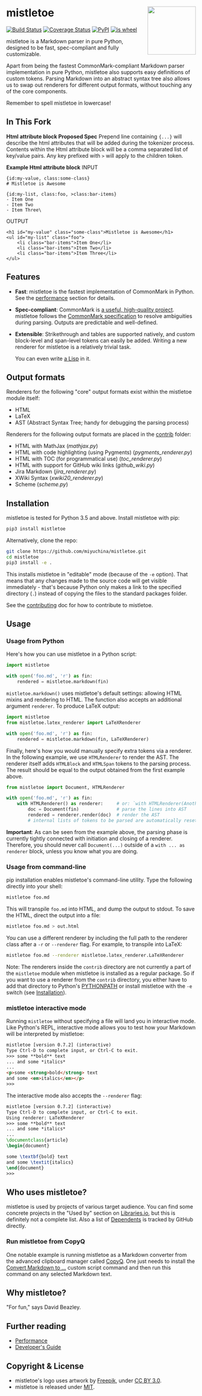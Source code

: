 <h1>mistletoe<img src='https://cdn.rawgit.com/miyuchina/mistletoe/master/resources/logo.svg' align='right' width='128' height='128'></h1>

[![Build Status][build-badge]][travis]
[![Coverage Status][cover-badge]][coveralls]
[![PyPI][pypi-badge]][pypi]
[![is wheel][wheel-badge]][pypi]

mistletoe is a Markdown parser in pure Python,
designed to be fast, spec-compliant and fully customizable.

Apart from being the fastest
CommonMark-compliant Markdown parser implementation in pure Python,
mistletoe also supports easy definitions of custom tokens.
Parsing Markdown into an abstract syntax tree
also allows us to swap out renderers for different output formats,
without touching any of the core components.

Remember to spell mistletoe in lowercase!

In This Fork
------------

**Html attribute block Proposed Spec**
Prepend line containing `{...}` will describe the html attributes that will be added during the tokenizer process.
Contents within the Html attribute block will be a comma separated list of key/value pairs. 
Any key prefixed with `>` will apply to the children token.


**Example Html attribute block**
INPUT
```
{id:my-value, class:some-class}
# Mistletoe is Awesome

{id:my-list, class:foo, >class:bar-items}
- Item One
- Item Two
- Item Three\
```
OUTPUT
```
<h1 id="my-value" class="some-class">Mistletoe is Awesome</h1>
<ul id="my-list" class="foo">
    <li class="bar-items">Item One</li>
    <li class="bar-items">Item Two</li>
    <li class="bar-items">Item Three</li>
</ul>
```

Features
--------
* **Fast**:
  mistletoe is the fastest implementation of CommonMark in Python.
  See the [performance][performance] section for details.

* **Spec-compliant**:
  CommonMark is [a useful, high-quality project][oilshell].
  mistletoe follows the [CommonMark specification][commonmark]
  to resolve ambiguities during parsing.
  Outputs are predictable and well-defined.

* **Extensible**:
  Strikethrough and tables are supported natively,
  and custom block-level and span-level tokens can easily be added.
  Writing a new renderer for mistletoe is a relatively
  trivial task.
  
  You can even write [a Lisp][scheme] in it.
  
Output formats
--------------

Renderers for the following "core" output formats exist within the mistletoe
module itself:

* HTML
* LaTeX
* AST (Abstract Syntax Tree; handy for debugging the parsing process)

Renderers for the following output formats are placed
in the [contrib][contrib] folder:

* HTML with MathJax (_mathjax.py_)
* HTML with code highlighting (using Pygments) (_pygments\_renderer.py_)
* HTML with TOC (for programmatical use) (_toc\_renderer.py_)
* HTML with support for GitHub wiki links (_github\_wiki.py_)
* Jira Markdown (_jira\_renderer.py_)
* XWiki Syntax (_xwiki20\_renderer.py_)
* Scheme (_scheme.py_)

Installation
------------
mistletoe is tested for Python 3.5 and above. Install mistletoe with pip:

```sh
pip3 install mistletoe
```

Alternatively, clone the repo:

```sh
git clone https://github.com/miyuchina/mistletoe.git
cd mistletoe
pip3 install -e .
```

This installs mistletoe in "editable" mode (because of the `-e` option).
That means that any changes made to the source code will get visible
immediately - that's because Python only makes a link to the specified
directory (`.`) instead of copying the files to the standard packages
folder.

See the [contributing][contributing] doc for how to contribute to mistletoe.

Usage
-----

### Usage from Python

Here's how you can use mistletoe in a Python script:

```python
import mistletoe

with open('foo.md', 'r') as fin:
    rendered = mistletoe.markdown(fin)
```

`mistletoe.markdown()` uses mistletoe's default settings: allowing HTML mixins
and rendering to HTML. The function also accepts an additional argument
`renderer`. To produce LaTeX output:

```python
import mistletoe
from mistletoe.latex_renderer import LaTeXRenderer

with open('foo.md', 'r') as fin:
    rendered = mistletoe.markdown(fin, LaTeXRenderer)
```

Finally, here's how you would manually specify extra tokens via a renderer.
In the following example, we use `HTMLRenderer` to render
the AST. The renderer itself adds `HTMLBlock` and `HTMLSpan` tokens to the parsing
process. The result should be equal to the output obtained from
the first example above.

```python
from mistletoe import Document, HTMLRenderer

with open('foo.md', 'r') as fin:
    with HTMLRenderer() as renderer:     # or: `with HTMLRenderer(AnotherToken1, AnotherToken2) as renderer:`
        doc = Document(fin)              # parse the lines into AST
        rendered = renderer.render(doc)  # render the AST
        # internal lists of tokens to be parsed are automatically reset when exiting this `with` block
```

**Important**: As can be seen from the example above,
the parsing phase is currently tightly connected with initiation
and closing of a renderer. Therefore, you should never call `Document(...)`
outside of a `with ... as renderer` block, unless you know what you are doing.

### Usage from command-line

pip installation enables mistletoe's command-line utility. Type the following
directly into your shell:

```sh
mistletoe foo.md
```

This will transpile `foo.md` into HTML, and dump the output to stdout. To save
the HTML, direct the output into a file:

```sh
mistletoe foo.md > out.html
```

You can use a different renderer by including the full path to the renderer
class after a `-r` or `--renderer` flag. For example, to transpile into
LaTeX:

```sh
mistletoe foo.md --renderer mistletoe.latex_renderer.LaTeXRenderer
```

Note: The renderers inside the `contrib` directory are not currently a part of
the `mistletoe` module when mistletoe is installed as a regular package.
So if you want to use a renderer from the `contrib` directory, you either
have to add that directory to Python's [PYTHONPATH][pythonpath]
or install mistletoe with the `-e` switch (see [Installation](#installation)).

### mistletoe interactive mode

Running `mistletoe` without specifying a file will land you in interactive
mode.  Like Python's REPL, interactive mode allows you to test how your
Markdown will be interpreted by mistletoe:

```html
mistletoe [version 0.7.2] (interactive)
Type Ctrl-D to complete input, or Ctrl-C to exit.
>>> some **bold** text
... and some *italics*
...
<p>some <strong>bold</strong> text
and some <em>italics</em></p>
>>>
```

The interactive mode also accepts the `--renderer` flag:

```latex
mistletoe [version 0.7.2] (interactive)
Type Ctrl-D to complete input, or Ctrl-C to exit.
Using renderer: LaTeXRenderer
>>> some **bold** text
... and some *italics*
...
\documentclass{article}
\begin{document}

some \textbf{bold} text
and some \textit{italics}
\end{document}
>>>
```

Who uses mistletoe?
-------------------

mistletoe is used by projects of various target audience.
You can find some concrete projects in the "Used by" section
on [Libraries.io][libraries-mistletoe], but this is definitely not a complete
list.
Also a list of [Dependents][github-dependents] is tracked by GitHub directly.

### Run mistletoe from CopyQ

One notable example is running mistletoe as a Markdown converter from the
advanced clipboard manager called [CopyQ][copyq]. One just needs to install
the [Convert Markdown to ...][copyq-convert-md] custom script command
and then run this command on any selected Markdown text.

Why mistletoe?
--------------

"For fun," says David Beazley.

Further reading
---------------

* [Performance][performance]
* [Developer's Guide](dev-guide.md)

Copyright & License
-------------------
* mistletoe's logo uses artwork by [Freepik][icon], under
  [CC BY 3.0][cc-by].
* mistletoe is released under [MIT][license].

[build-badge]: https://img.shields.io/travis/miyuchina/mistletoe.svg?style=flat-square
[cover-badge]: https://img.shields.io/coveralls/miyuchina/mistletoe.svg?style=flat-square
[pypi-badge]: https://img.shields.io/pypi/v/mistletoe.svg?style=flat-square
[wheel-badge]: https://img.shields.io/pypi/wheel/mistletoe.svg?style=flat-square
[travis]: https://travis-ci.org/miyuchina/mistletoe
[coveralls]: https://coveralls.io/github/miyuchina/mistletoe?branch=master
[pypi]: https://pypi.python.org/pypi/mistletoe
[mistune]: https://github.com/lepture/mistune
[python-markdown]: https://github.com/waylan/Python-Markdown
[python-markdown2]: https://github.com/trentm/python-markdown2
[commonmark-py]: https://github.com/rtfd/CommonMark-py
[performance]: performance.md
[oilshell]: https://www.oilshell.org/blog/2018/02/14.html
[commonmark]: https://spec.commonmark.org/
[contrib]: https://github.com/miyuchina/mistletoe/tree/master/contrib
[scheme]: https://github.com/miyuchina/mistletoe/blob/dev/contrib/scheme.py
[contributing]: CONTRIBUTING.md
[icon]: https://www.freepik.com
[cc-by]: https://creativecommons.org/licenses/by/3.0/us/
[license]: LICENSE
[pythonpath]: https://stackoverflow.com/questions/16107526/how-to-flexibly-change-pythonpath
[libraries-mistletoe]: https://libraries.io/pypi/mistletoe
[copyq]: https://hluk.github.io/CopyQ/
[copyq-convert-md]: https://github.com/hluk/copyq-commands/tree/master/Global#convert-markdown-to-
[github-dependents]: https://github.com/miyuchina/mistletoe/network/dependents
